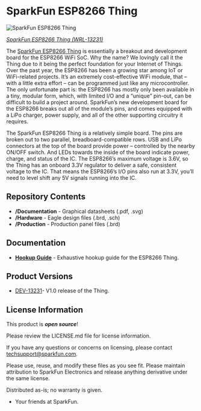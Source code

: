 SparkFun ESP8266 Thing
========================================

![SparkFun ESP8266 Thing](https://cdn.sparkfun.com//assets/parts/1/0/4/0/0/13231-01.jpg)

[*SparkFun ESP8266 Thing (WRL-13231)*](https://www.sparkfun.com/products/13231)

The [SparkFun ESP8266 Thing](https://www.sparkfun.com/products/13231) is essentially a breakout and development board for the ESP8266 WiFi SoC. Why the name? We lovingly call it the Thing due to it being the perfect foundation for your Internet of Things. Over the past year, the ESP8266 has been a growing star among IoT or WiFi-related projects. It’s an extremely cost-effective WiFi module, that – with a little extra effort – can be programmed just like any microcontroller. The only unfortunate part is: the ESP8266 has mostly only been available in a tiny, modular form, which, with limited I/O and a “unique” pin-out, can be difficult to build a project around. SparkFun’s new development board for the ESP8266 breaks out all of the module’s pins, and comes equipped with a LiPo charger, power supply, and all of the other supporting circuitry it requires.

The SparkFun ESP8266 Thing is a relatively simple board. The pins are broken out to two parallel, breadboard-compatible rows. USB and LiPo connectors at the top of the board provide power – controlled by the nearby ON/OFF switch. And LEDs towards the inside of the board indicate power, charge, and status of the IC. The ESP8266’s maximum voltage is 3.6V, so the Thing has an onboard 3.3V regulator to deliver a safe, consistent voltage to the IC. That means the ESP8266’s I/O pins also run at 3.3V, you’ll need to level shift any 5V signals running into the IC.

Repository Contents
-------------------

* **/Documentation** - Graphical datasheets (.pdf, .svg)
* **/Hardware** - Eagle design files (.brd, .sch)
* **/Production** - Production panel files (.brd)

Documentation
--------------
* **[Hookup Guide](https://learn.sparkfun.com/tutorials/esp8266-thing-hookup-guide)** - Exhaustive hookup guide for the ESP8266 Thing.

Product Versions
----------------
* [DEV-13231](https://www.sparkfun.com/products/13231)- V1.0 release of the Thing.


License Information
-------------------

This product is _**open source**_! 

Please review the LICENSE.md file for license information. 

If you have any questions or concerns on licensing, please contact techsupport@sparkfun.com.

Please use, reuse, and modify these files as you see fit. Please maintain attribution to SparkFun Electronics and release anything derivative under the same license.

Distributed as-is; no warranty is given.

- Your friends at SparkFun.